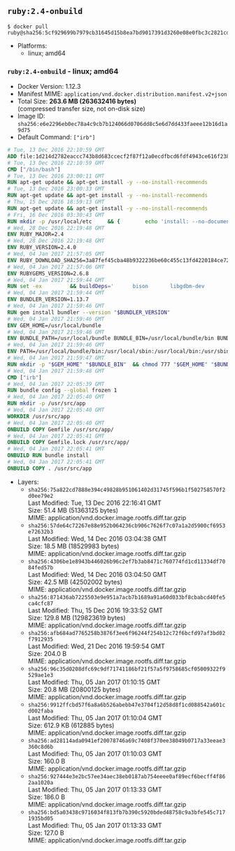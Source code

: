 ## `ruby:2.4-onbuild`

```console
$ docker pull ruby@sha256:5cf929699b7979cb31645d15b8ea7bd9017391d3260e08e0fbc3c2821cd27007
```

-	Platforms:
	-	linux; amd64

### `ruby:2.4-onbuild` - linux; amd64

-	Docker Version: 1.12.3
-	Manifest MIME: `application/vnd.docker.distribution.manifest.v2+json`
-	Total Size: **263.6 MB (263632416 bytes)**  
	(compressed transfer size, not on-disk size)
-	Image ID: `sha256:e6e2296eb0ec78a4c9cb7b124066d0706dd8c5e6d7dd433faeee12b16d1a9d75`
-	Default Command: `["irb"]`

```dockerfile
# Tue, 13 Dec 2016 22:10:59 GMT
ADD file:1d214d2782eaccc743b8d683ccecf2f87f12a0ecdfbcd6fdf4943ce616f23870 in / 
# Tue, 13 Dec 2016 22:10:59 GMT
CMD ["/bin/bash"]
# Tue, 13 Dec 2016 23:00:11 GMT
RUN apt-get update && apt-get install -y --no-install-recommends 		ca-certificates 		curl 		wget 	&& rm -rf /var/lib/apt/lists/*
# Tue, 13 Dec 2016 23:00:33 GMT
RUN apt-get update && apt-get install -y --no-install-recommends 		bzr 		git 		mercurial 		openssh-client 		subversion 				procps 	&& rm -rf /var/lib/apt/lists/*
# Thu, 15 Dec 2016 18:59:13 GMT
RUN apt-get update && apt-get install -y --no-install-recommends 		autoconf 		automake 		bzip2 		file 		g++ 		gcc 		imagemagick 		libbz2-dev 		libc6-dev 		libcurl4-openssl-dev 		libdb-dev 		libevent-dev 		libffi-dev 		libgdbm-dev 		libgeoip-dev 		libglib2.0-dev 		libjpeg-dev 		libkrb5-dev 		liblzma-dev 		libmagickcore-dev 		libmagickwand-dev 		libmysqlclient-dev 		libncurses-dev 		libpng-dev 		libpq-dev 		libreadline-dev 		libsqlite3-dev 		libssl-dev 		libtool 		libwebp-dev 		libxml2-dev 		libxslt-dev 		libyaml-dev 		make 		patch 		xz-utils 		zlib1g-dev 	&& rm -rf /var/lib/apt/lists/*
# Fri, 16 Dec 2016 03:30:43 GMT
RUN mkdir -p /usr/local/etc 	&& { 		echo 'install: --no-document'; 		echo 'update: --no-document'; 	} >> /usr/local/etc/gemrc
# Wed, 28 Dec 2016 22:19:48 GMT
ENV RUBY_MAJOR=2.4
# Wed, 28 Dec 2016 22:19:48 GMT
ENV RUBY_VERSION=2.4.0
# Wed, 04 Jan 2017 21:57:05 GMT
ENV RUBY_DOWNLOAD_SHA256=3a87fef45cba48b9322236be60c455c13fd4220184ce7287600361319bb63690
# Wed, 04 Jan 2017 21:57:06 GMT
ENV RUBYGEMS_VERSION=2.6.8
# Wed, 04 Jan 2017 21:59:44 GMT
RUN set -ex 		&& buildDeps=' 		bison 		libgdbm-dev 		ruby 		xz-utils 	' 	&& apt-get update 	&& apt-get install -y --no-install-recommends $buildDeps 	&& rm -rf /var/lib/apt/lists/* 		&& wget -O ruby.tar.xz "https://cache.ruby-lang.org/pub/ruby/${RUBY_MAJOR%-rc}/ruby-$RUBY_VERSION.tar.xz" 	&& echo "$RUBY_DOWNLOAD_SHA256 *ruby.tar.xz" | sha256sum -c - 		&& mkdir -p /usr/src/ruby 	&& tar -xJf ruby.tar.xz -C /usr/src/ruby --strip-components=1 	&& rm ruby.tar.xz 		&& cd /usr/src/ruby 		&& { 		echo '#define ENABLE_PATH_CHECK 0'; 		echo; 		cat file.c; 	} > file.c.new 	&& mv file.c.new file.c 		&& autoconf 	&& ./configure --disable-install-doc --enable-shared 	&& make -j"$(nproc)" 	&& make install 		&& apt-get purge -y --auto-remove $buildDeps 	&& cd / 	&& rm -r /usr/src/ruby 		&& gem update --system "$RUBYGEMS_VERSION"
# Wed, 04 Jan 2017 21:59:44 GMT
ENV BUNDLER_VERSION=1.13.7
# Wed, 04 Jan 2017 21:59:46 GMT
RUN gem install bundler --version "$BUNDLER_VERSION"
# Wed, 04 Jan 2017 21:59:46 GMT
ENV GEM_HOME=/usr/local/bundle
# Wed, 04 Jan 2017 21:59:46 GMT
ENV BUNDLE_PATH=/usr/local/bundle BUNDLE_BIN=/usr/local/bundle/bin BUNDLE_SILENCE_ROOT_WARNING=1 BUNDLE_APP_CONFIG=/usr/local/bundle
# Wed, 04 Jan 2017 21:59:46 GMT
ENV PATH=/usr/local/bundle/bin:/usr/local/sbin:/usr/local/bin:/usr/sbin:/usr/bin:/sbin:/bin
# Wed, 04 Jan 2017 21:59:47 GMT
RUN mkdir -p "$GEM_HOME" "$BUNDLE_BIN" 	&& chmod 777 "$GEM_HOME" "$BUNDLE_BIN"
# Wed, 04 Jan 2017 21:59:48 GMT
CMD ["irb"]
# Wed, 04 Jan 2017 22:05:39 GMT
RUN bundle config --global frozen 1
# Wed, 04 Jan 2017 22:05:40 GMT
RUN mkdir -p /usr/src/app
# Wed, 04 Jan 2017 22:05:40 GMT
WORKDIR /usr/src/app
# Wed, 04 Jan 2017 22:05:40 GMT
ONBUILD COPY Gemfile /usr/src/app/
# Wed, 04 Jan 2017 22:05:41 GMT
ONBUILD COPY Gemfile.lock /usr/src/app/
# Wed, 04 Jan 2017 22:05:41 GMT
ONBUILD RUN bundle install
# Wed, 04 Jan 2017 22:05:41 GMT
ONBUILD COPY . /usr/src/app
```

-	Layers:
	-	`sha256:75a822cd7888e394c49828b951061402d31745f596b1f502758570f2d0ee79e2`  
		Last Modified: Tue, 13 Dec 2016 22:16:41 GMT  
		Size: 51.4 MB (51363125 bytes)  
		MIME: application/vnd.docker.image.rootfs.diff.tar.gzip
	-	`sha256:57de64c72267e88e952b064236cb906c7626f7c07a1a2d5900cf6953e72632b3`  
		Last Modified: Wed, 14 Dec 2016 03:04:38 GMT  
		Size: 18.5 MB (18529983 bytes)  
		MIME: application/vnd.docker.image.rootfs.diff.tar.gzip
	-	`sha256:4306be1e8943b446026b96c2ef7b3ab8471c760774fd1cd11334df7084fed57b`  
		Last Modified: Wed, 14 Dec 2016 03:04:50 GMT  
		Size: 42.5 MB (42502002 bytes)  
		MIME: application/vnd.docker.image.rootfs.diff.tar.gzip
	-	`sha256:871436ab7225503e9e951a7acb7b1689a91a60d033bf8cbabcd40fe5ca4cfc87`  
		Last Modified: Thu, 15 Dec 2016 19:33:52 GMT  
		Size: 129.8 MB (129823619 bytes)  
		MIME: application/vnd.docker.image.rootfs.diff.tar.gzip
	-	`sha256:afb684ad7765258b3876f3ee6f96244f254b12c72f6bcfd97af3bd02f7912935`  
		Last Modified: Wed, 21 Dec 2016 19:59:54 GMT  
		Size: 204.0 B  
		MIME: application/vnd.docker.image.rootfs.diff.tar.gzip
	-	`sha256:96c35d0208dfc69c9df71741186bf21f57a5f9758685cf05009322f9529ae1e3`  
		Last Modified: Thu, 05 Jan 2017 01:10:15 GMT  
		Size: 20.8 MB (20800125 bytes)  
		MIME: application/vnd.docker.image.rootfs.diff.tar.gzip
	-	`sha256:9912ffcbd57f6a8a6b526abebb47e3704f12d58d8f1cd088542a601cd002faba`  
		Last Modified: Thu, 05 Jan 2017 01:10:04 GMT  
		Size: 612.9 KB (612885 bytes)  
		MIME: application/vnd.docker.image.rootfs.diff.tar.gzip
	-	`sha256:ad28114ada0941ef20078746a69c7408f370ee38049b0717a33eeae3360c8d6b`  
		Last Modified: Thu, 05 Jan 2017 01:10:03 GMT  
		Size: 160.0 B  
		MIME: application/vnd.docker.image.rootfs.diff.tar.gzip
	-	`sha256:927444e3e2bc57ee34aec38eb0187ab754eeee0af89ecf6becff4f862aa1020a`  
		Last Modified: Thu, 05 Jan 2017 01:13:33 GMT  
		Size: 186.0 B  
		MIME: application/vnd.docker.image.rootfs.diff.tar.gzip
	-	`sha256:bd5a03438c9716034f813fb7b390c5920bded48758c9a3bfe545c7171935bd05`  
		Last Modified: Thu, 05 Jan 2017 01:13:33 GMT  
		Size: 127.0 B  
		MIME: application/vnd.docker.image.rootfs.diff.tar.gzip
